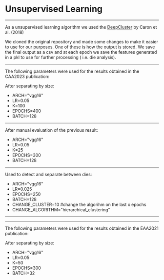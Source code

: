 # Unsupervised Learning
----

As a unsupervised learning algorithm we used the [DeepCluster](https://github.com/facebookresearch/deepcluster) by Caron et al. (2018)

We cloned the original repository and made some changes to make it easier to use for our purposes. One of these is how the output is stored. We save the final output as a csv and at each epoch we save the features generated in a pkl to use for further processing ( i.e. die analysis).

----
The following parameters were used for the results obtained in the  CAA2023 publication:

After separating by size: 
  - ARCH="vgg16" 
  - LR=0.05 
  - K=100 
  - EPOCHS=400 
  - BATCH=128 

-----
After manual evaluation of the previous result: 
  - ARCH="vgg16" 
  - LR=0.05 
  - K=25 
  - EPOCHS=300 
  - BATCH=128 

----
Used to detect and separate between dies: 
  - ARCH="vgg16" 
  - LR=0.025 
  - EPOCHS=250 
  - BATCH=128 
  - CHANGE_CLUSTER=10 #change the algorihm on the last x epochs 
  - CHANGE_ALGORITHM="hierarchical_clustering"

----
----
The following parameters were used for the results obtained in the  EAA2021 publication:

After separating by size: 
  - ARCH="vgg16" 
  - LR=0.05 
  - K=50
  - EPOCHS=300 
  - BATCH=32
